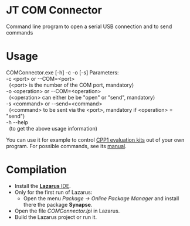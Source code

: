 # JT COM Connector
Command line program to open a serial USB connection and to send commands

# Usage

COMConnector.exe [-h] -c -o [-s]
Parameters:</br>
-c \<port\> or --COM=\<port\></br>
&nbsp;&nbsp;(\<port\> is the number of the COM port, mandatory)</br>
-o \<operation\> or --COM=\<operation\></br>
&nbsp;&nbsp;(\<operation\> can either be be "open" or "send", mandatory)</br>
-s \<command\> or --send=\<command\></br>
&nbsp;&nbsp;(\<command\> to be sent via the \<port\>, mandatory if \<operation\> = "send")</br>
-h --help</br>
&nbsp;&nbsp;(to get the above usage information)

You can use it for example to control [CPP1 evaluation kits](https://www.jobst-technologies.com/products/microfluidics/peristaltic-micropumps/#Evaluation_Kits) out of your own program.
For possible commands, see its [manual](https://www.jobst-technologies.com/wp-content/uploads/manual._cpp1_evakit_e2.3.0.pdf).

# Compilation

- Install the [**Lazarus** IDE](https://www.lazarus-ide.org/).
- Only for the first run of Lazarus:
  - Open the menu *Package → Online Package Manager* and install there the package **Synapse**.
- Open the file *COMConnector.lpi* in Lazarus.
- Build the Lazarus project or run it.
